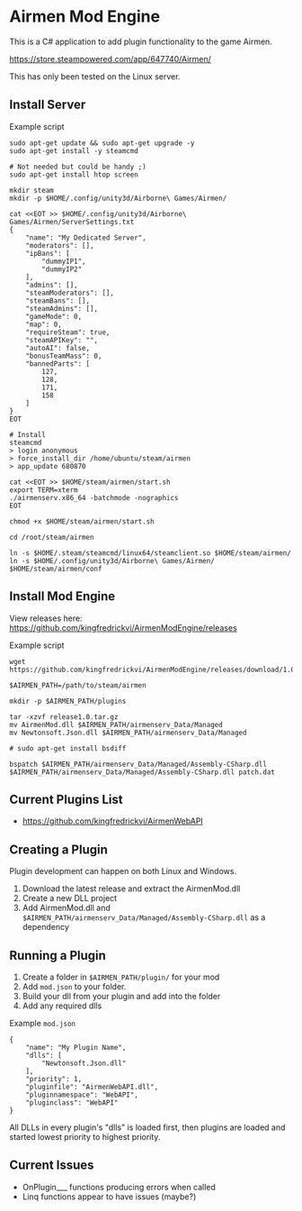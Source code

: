 
# Airmen Mod Engine

This is a C# application to add plugin functionality to the game Airmen.

https://store.steampowered.com/app/647740/Airmen/

This has only been tested on the Linux server.

## Install Server

Example script

```
sudo apt-get update && sudo apt-get upgrade -y
sudo apt-get install -y steamcmd

# Not needed but could be handy ;)
sudo apt-get install htop screen

mkdir steam
mkdir -p $HOME/.config/unity3d/Airborne\ Games/Airmen/

cat <<EOT >> $HOME/.config/unity3d/Airborne\ Games/Airmen/ServerSettings.txt
{
    "name": "My Dedicated Server",
    "moderators": [],
    "ipBans": [
        "dummyIP1",
        "dummyIP2"
    ],
    "admins": [],
    "steamModerators": [],
    "steamBans": [],
    "steamAdmins": [],
    "gameMode": 0,
    "map": 0,
    "requireSteam": true,
    "steamAPIKey": "",
    "autoAI": false,
    "bonusTeamMass": 0,
    "bannedParts": [
        127,
        128,
        171,
        158
    ]
}
EOT

# Install 
steamcmd
> login anonymous
> force_install_dir /home/ubuntu/steam/airmen
> app_update 680870

cat <<EOT >> $HOME/steam/airmen/start.sh
export TERM=xterm
./airmenserv.x86_64 -batchmode -nographics
EOT

chmod +x $HOME/steam/airmen/start.sh

cd /root/steam/airmen

ln -s $HOME/.steam/steamcmd/linux64/steamclient.so $HOME/steam/airmen/
ln -s $HOME/.config/unity3d/Airborne\ Games/Airmen/ $HOME/steam/airmen/conf
```

## Install Mod Engine

View releases here: https://github.com/kingfredrickvi/AirmenModEngine/releases

Example script

```
wget https://github.com/kingfredrickvi/AirmenModEngine/releases/download/1.0/release1.0.tar.gz

$AIRMEN_PATH=/path/to/steam/airmen

mkdir -p $AIRMEN_PATH/plugins

tar -xzvf release1.0.tar.gz
mv AirmenMod.dll $AIRMEN_PATH/airmenserv_Data/Managed
mv Newtonsoft.Json.dll $AIRMEN_PATH/airmenserv_Data/Managed

# sudo apt-get install bsdiff

bspatch $AIRMEN_PATH/airmenserv_Data/Managed/Assembly-CSharp.dll $AIRMEN_PATH/airmenserv_Data/Managed/Assembly-CSharp.dll patch.dat
```

## Current Plugins List

* https://github.com/kingfredrickvi/AirmenWebAPI

## Creating a Plugin

Plugin development can happen on both Linux and Windows.

1. Download the latest release and extract the AirmenMod.dll
2. Create a new DLL project
3. Add AirmenMod.dll and `$AIRMEN_PATH/airmenserv_Data/Managed/Assembly-CSharp.dll` as a dependency

## Running a Plugin

1. Create a folder in `$AIRMEN_PATH/plugin/` for your mod
2. Add `mod.json` to your folder.
3. Build your dll from your plugin and add into the folder
4. Add any required dlls

Example `mod.json`

```
{
    "name": "My Plugin Name",
    "dlls": [
        "Newtonsoft.Json.dll"
    ],
    "priority": 1,
    "pluginfile": "AirmenWebAPI.dll",
    "pluginnamespace": "WebAPI",
    "pluginclass": "WebAPI"
}
```

All DLLs in every plugin's "dlls" is loaded first, then plugins are loaded and started lowest priority to highest priority.

## Current Issues

* OnPlugin___ functions producing errors when called
* Linq functions appear to have issues (maybe?)
